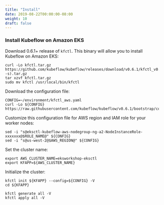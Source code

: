 ```yaml
---
title: "Install"
date: 2019-08-22T00:00:00-08:00
weight: 10
draft: false
---
```


### Install Kubeflow on Amazon EKS

Download 0.6.1+ release of `kfctl`. This binary will allow you to install Kubeflow on Amazon EKS:

```
curl -Lo kfctl.tar.gz https://github.com/kubeflow/kubeflow/releases/download/v0.6.1/kfctl_v0.6.1_$(uname -s).tar.gz
tar xzvf kfctl.tar.gz
sudo mv kfctl /usr/local/bin/kfctl
```

Download the configuration file:

```
CONFIG=~/environment/kfctl_aws.yaml
curl -Lo ${CONFIG} https://raw.githubusercontent.com/kubeflow/kubeflow/v0.6.1/bootstrap/config/kfctl_aws.yaml
```

Customize this configuration file for AWS region and IAM role for your worker nodes:

```
sed -i "s@eksctl-kubeflow-aws-nodegroup-ng-a2-NodeInstanceRole-xxxxxxx@$ROLE_NAME@" ${CONFIG}
sed -i "s@us-west-2@$AWS_REGION@" ${CONFIG}
```

Set the cluster name:

```
export AWS_CLUSTER_NAME=eksworkshop-eksctl
export KFAPP=${AWS_CLUSTER_NAME}
```

Initialize the cluster:

```
kfctl init ${KFAPP} --config=${CONFIG} -V
cd ${KFAPP}

kfctl generate all -V
kfctl apply all -V
```
